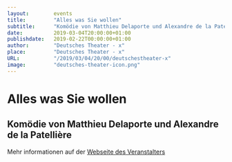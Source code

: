 ```yaml
---
layout:        events
title:         "Alles was Sie wollen"
subtitle:      "Komödie von Matthieu Delaporte und Alexandre de la Patellière"
date:          2019-03-04T20:00:00+01:00
publishdate:   2019-02-22T00:00:00+01:00
author:        "Deutsches Theater - x"
place:         "Deutsches Theater - x"
URL:           "/2019/03/04/20/00/deutschestheater-x"
image:         "deutsches-theater-icon.png"
---
```


Alles was Sie wollen
===========

Komödie von Matthieu Delaporte und Alexandre de la Patellière
-----------



Mehr informationen auf der [Webseite des Veranstalters](https://www.dt-goettingen.de/stueck/alles-was-sie-wollen/)
